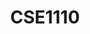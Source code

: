 ---
layout: post
title: CSE1110
course_name: Software Quality and Testing
topic: Security Testing - Checking for what shouldn't happen
slides: SAST-website.pdf
transcript: https://sttp.site/chapters/non-functional-testing/security-testing.html
years: 2019, 2020, 2021
guest: false
---